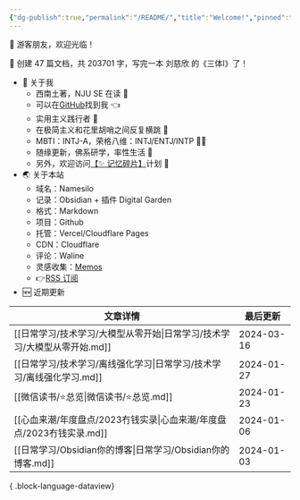```yaml
---
{"dg-publish":true,"permalink":"/README/","title":"Welcome!","pinned":true,"tags":["home","gardenEntry","gardenEntry"],"noteIcon":"1","created":"2023-07-14T17:22:00.770+08:00","updated":"2024-03-11T19:52:14.486+08:00"}
---
```


👋 游客朋友，欢迎光临！

<p><span>👏 创建 47 篇文档，共 203701 字，写完一本 刘慈欣 的《三体Ⅰ》了！</span></p>

- 🤔 关于我
  - 西南土著，NJU SE 在读 📖
  - 可以在[GitHub](https://github.com/XR-Y)找到我 👈
  - 实用主义践行者 🙌
  - 在极简主义和花里胡哨之间反复横跳 🤹
  - MBTI：INTJ-A，荣格八维：INTJ/ENTJ/INTP 🙋‍♂️
  - 随缘更新，佛系研学，率性生活 🎉
  - 另外，欢迎访问[【✨ 记忆碎片】](https://memos.xryu.top)计划 👀
- 🌏 关于本站
  - 域名：Namesilo
  - 记录：Obsidian + 插件 Digital Garden
  - 格式：Markdown
  - 项目：Github
  - 托管：Vercel/Cloudflare Pages
  - CDN：Cloudflare
  - 评论：Waline
  - 灵感收集：[Memos](https://usememos.com/)
  - 👉[RSS 订阅](https://xryu.top/feed.xml)
- 🆕 近期更新

| 文章详情                                             | 最后更新       |
| ------------------------------------------------ | ---------- |
| [[日常学习/技术学习/大模型从零开始\|日常学习/技术学习/大模型从零开始.md]]   | 2024-03-16 |
| [[日常学习/技术学习/离线强化学习\|日常学习/技术学习/离线强化学习.md]]     | 2024-01-27 |
| [[微信读书/⭐总览\|微信读书/⭐总览.md]]                     | 2024-01-23 |
| [[心血来潮/年度盘点/2023冇钱实录\|心血来潮/年度盘点/2023冇钱实录.md]] | 2024-01-06 |
| [[日常学习/Obsidian你的博客\|日常学习/Obsidian你的博客.md]]   | 2024-01-03 |

{ .block-language-dataview}
